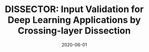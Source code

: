 ---
title: "DISSECTOR: Input Validation for Deep Learning Applications by Crossing-layer Dissection"
collection: publications
permalink: /publication/2020-06-01
date: 2020-06-01
category: conferences
venue: '42nd ACM/IEEE International Conference on Software Engineering (ICSE 2020)'
citation: 'Wang, Huiyan; Xu, Jingwei; Xu, Chang; Ma, Xiaoxing; Lu, Jian;. (2020). DISSECTOR: Input Validation for Deep Learning Applications by Crossing-layer Dissection. 42nd ACM/IEEE International Conference on Software Engineering (ICSE 2020)'
---
